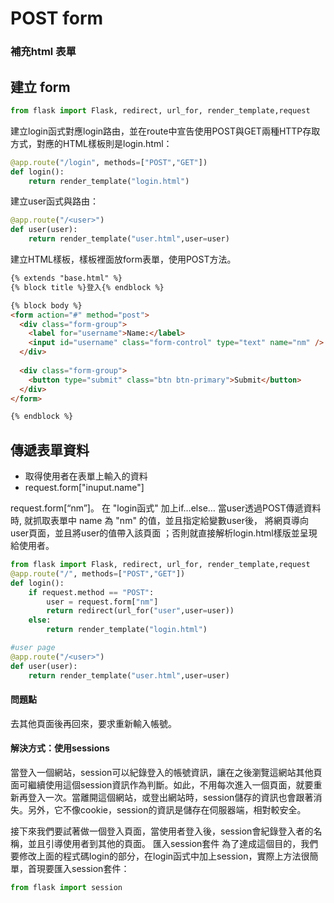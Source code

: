 # POST form
### 補充html 表單
## 建立 form
```python
from flask import Flask, redirect, url_for, render_template,request
```
建立login函式對應login路由，並在route中宣告使用POST與GET兩種HTTP存取方式，對應的HTML樣板則是login.html：
```python
@app.route("/login", methods=["POST","GET"])
def login():
    return render_template("login.html")
```
建立user函式與路由：
```python
@app.route("/<user>")
def user(user):
    return render_template("user.html",user=user)
```
建立HTML樣板，樣板裡面放form表單，使用POST方法。
```html
{% extends "base.html" %}
{% block title %}登入{% endblock %}

{% block body %}
<form action="#" method="post"> 
  <div class="form-group"> 
    <label for="username">Name:</label> 
    <input id="username" class="form-control" type="text" name="nm" />
  </div> 
  
  <div class="form-group"> 
    <button type="submit" class="btn btn-primary">Submit</button>
  </div> 
</form>

{% endblock %}
```
## 傳遞表單資料
- 取得使用者在表單上輸入的資料
- request.form["inuput.name"]

request.form[“nm”]。
在 "login函式" 加上if…else…
當user透過POST傳遞資料時,
就抓取表單中 name 為 "nm" 的值，並且指定給變數user後，
將網頁導向user頁面，並且將user的值帶入該頁面
；否則就直接解析login.html樣版並呈現給使用者。
```python
from flask import Flask, redirect, url_for, render_template,request
@app.route("/", methods=["POST","GET"])
def login():
    if request.method == "POST":
        user = request.form["nm"]
        return redirect(url_for("user",user=user))
    else:
        return render_template("login.html")

#user page
@app.route("/<user>")
def user(user):
    return render_template("user.html",user=user)
```
#### 問題點
去其他頁面後再回來，要求重新輸入帳號。

#### 解決方式：使用sessions
當登入一個網站，session可以紀錄登入的帳號資訊，讓在之後瀏覽這網站其他頁面可繼續使用這個session資訊作為判斷。如此，不用每次進入一個頁面，就要重新再登入一次。當離開這個網站，或登出網站時，session儲存的資訊也會跟著消失。另外，它不像cookie，session的資訊是儲存在伺服器端，相對較安全。


接下來我們要試著做一個登入頁面，當使用者登入後，session會紀錄登入者的名稱，並且引導使用者到其他的頁面。
匯入session套件
為了達成這個目的，我們要修改上面的程式碼login的部分，在login函式中加上session，實際上方法很簡單，首現要匯入session套件：
```python
from flask import session
```
```python
```
```python
```
```python
```
